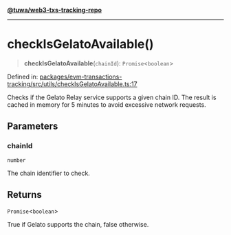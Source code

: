 [**@tuwa/web3-txs-tracking-repo**](../../../README.md)

***

# checkIsGelatoAvailable()

> **checkIsGelatoAvailable**(`chainId`): `Promise`\<`boolean`\>

Defined in: [packages/evm-transactions-tracking/src/utils/checkIsGelatoAvailable.ts:17](https://github.com/TuwaIO/web3-transactions-tracking/blob/4213bf7834a513b30af4118488533895caa3d00a/packages/evm-transactions-tracking/src/utils/checkIsGelatoAvailable.ts#L17)

Checks if the Gelato Relay service supports a given chain ID.
The result is cached in memory for 5 minutes to avoid excessive network requests.

## Parameters

### chainId

`number`

The chain identifier to check.

## Returns

`Promise`\<`boolean`\>

True if Gelato supports the chain, false otherwise.
